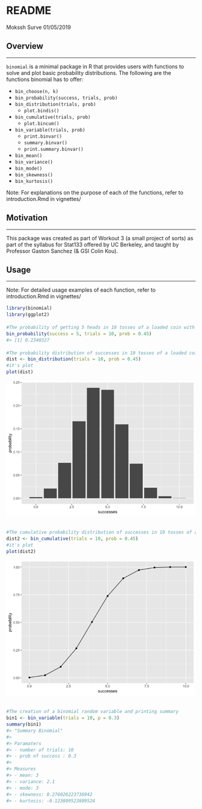 README
================
Mokssh Surve
01/05/2019

## Overview

-----

`binomial` is a minimal package in R that provides users with functions
to solve and plot basic probability distributions. The following are the
functions binomial has to offer:

  - `bin_choose(n, k)`  
  - `bin_probability(success, trials, prob)`  
  - `bin_distribution(trials, prob)`
      - `plot.bindis()`  
  - `bin_cumulative(trials, prob)`
      - `plot.bincum()`  
  - `bin_variable(trials, prob)`
      - `print.binvar()`  
      - `summary.binvar()`  
      - `print.summary.binvar()`  
  - `bin_mean()`
  - `bin_variance()`
  - `bin_mode()`
  - `bin_skewness()`
  - `bin_kurtosis()`

Note: For explanations on the purpose of each of the functions, refer to
introduction.Rmd in vignettes/

## Motivation

-----

This package was created as part of Workout 3 (a small project of sorts)
as part of the syllabus for Stat133 offered by UC Berkeley, and taught
by Professor Gaston Sanchez (& GSI Colin Kou).

## Usage

-----

Note: For detailed usage examples of each function, refer to
introduction.Rmd in vignettes/

``` r
library(binomial)
library(ggplot2)

#The probability of getting 5 heads in 10 tosses of a loaded coin with 45% chance of heads:
bin_probability(success = 5, trials = 10, prob = 0.45)
#> [1] 0.2340327

#The probability distribution of successes in 10 tosses of a loaded coin with 45% chance of heads:
dist <- bin_distribution(trials = 10, prob = 0.45)
#it's plot
plot(dist)
```

![](README-unnamed-chunk-2-1.png)<!-- -->

``` r

#The cumulative probability distribution of successes in 10 tosses of a loaded coin with 45% chance of heads:
dist2 <- bin_cumulative(trials = 10, prob = 0.45)
#it's plot
plot(dist2)
```

![](README-unnamed-chunk-2-2.png)<!-- -->

``` r

#The creation of a binomial random variable and printing summary
bin1 <- bin_variable(trials = 10, p = 0.3) 
summary(bin1)
#> "Summary Binomial" 
#> 
#> Paramaters 
#> - number of trials: 10 
#> - prob of success : 0.3 
#> 
#> Measures 
#> - mean: 3 
#> - variance: 2.1 
#> - mode: 3 
#> - skewness: 0.276026223736942 
#> - kurtosis: -0.123809523809524
```
